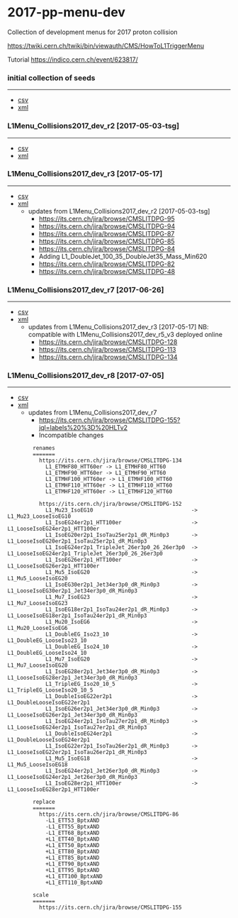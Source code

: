 # 2017-pp-menu-dev
Collection of development menus for 2017 proton collision

https://twiki.cern.ch/twiki/bin/viewauth/CMS/HowToL1TriggerMenu

Tutorial
https://indico.cern.ch/event/623817/

### initial collection of seeds
---
  * [csv](https://github.com/cms-l1-dpg/2017-pp-menu-dev/blob/version-1/Apr12/L1MenuId.csv)
  * [xml](https://raw.githubusercontent.com/cms-l1-dpg/2017-pp-menu-dev/version-1/Apr12/L1Menu_20170412.xml)
### L1Menu_Collisions2017_dev_r2 [2017-05-03-tsg]
---
  * [csv](https://github.com/cms-l1-dpg/2017-pp-menu-dev/blob/2017-05-03-tsg/Apr12/L1MenuId.csv)
  * [xml](https://raw.githubusercontent.com/cms-l1-dpg/2017-pp-menu-dev/2017-05-03-tsg/Apr12/L1Menu_Collisions2017_dev_r2.xml)
### L1Menu_Collisions2017_dev_r3 [2017-05-17]
---
  * [csv](https://github.com/cms-l1-dpg/2017-pp-menu-dev/blob/2017-05-17/Apr12/L1MenuId.csv)
  * [xml](https://raw.githubusercontent.com/cms-l1-dpg/2017-pp-menu-dev/2017-05-17/Apr12/L1Menu_Collisions2017_dev_r3.xml)
    * updates from L1Menu_Collisions2017_dev_r2 [2017-05-03-tsg]
      * https://its.cern.ch/jira/browse/CMSLITDPG-95
      * https://its.cern.ch/jira/browse/CMSLITDPG-94
      * https://its.cern.ch/jira/browse/CMSLITDPG-87
      * https://its.cern.ch/jira/browse/CMSLITDPG-85
      * https://its.cern.ch/jira/browse/CMSLITDPG-84
      * Adding L1_DoubleJet_100_35_DoubleJet35_Mass_Min620
      * https://its.cern.ch/jira/browse/CMSLITDPG-82
      * https://its.cern.ch/jira/browse/CMSLITDPG-48
### L1Menu_Collisions2017_dev_r7 [2017-06-26]
---
  * [csv](https://github.com/cms-l1-dpg/2017-pp-menu-dev/blob/2017-06-26/Apr12/L1MenuId.csv)
  * [xml](https://raw.githubusercontent.com/cms-l1-dpg/2017-pp-menu-dev/2017-06-26/Apr12/L1Menu_Collisions2017_dev_r7.xml)
    * updates from L1Menu_Collisions2017_dev_r3 [2017-05-17] NB: compatible with L1Menu_Collisions2017_dev_r5_v3 deployed online 
      * https://its.cern.ch/jira/browse/CMSLITDPG-128
      * https://its.cern.ch/jira/browse/CMSLITDPG-113
      * https://its.cern.ch/jira/browse/CMSLITDPG-134
### L1Menu_Collisions2017_dev_r8 [2017-07-05]
---
  * [csv](https://github.com/cms-l1-dpg/2017-pp-menu-dev/blob/aeb7af17785fd8e059229a95240585482552dd34/Apr12/L1MenuId.csv)
  * [xml](https://raw.githubusercontent.com/cms-l1-dpg/2017-pp-menu-dev/30081c575ccca5362b42ce8be112b20d305f8cc6/Apr12/L1Menu_Collisions2017_dev_r8.xml)
    * updates from L1Menu_Collisions2017_dev_r7
      * https://its.cern.ch/jira/browse/CMSLITDPG-155?jql=labels%20%3D%20HLTv2
      * Incompatible changes
```
        renames
        =======
          https://its.cern.ch/jira/browse/CMSLITDPG-134
            L1_ETMHF80_HTT60er -> L1_ETMHF80_HTT60
            L1_ETMHF90_HTT60er -> L1_ETMHF90_HTT60
            L1_ETMHF100_HTT60er -> L1_ETMHF100_HTT60
            L1_ETMHF110_HTT60er -> L1_ETMHF110_HTT60
            L1_ETMHF120_HTT60er -> L1_ETMHF120_HTT60

          https://its.cern.ch/jira/browse/CMSLITDPG-152
            L1_Mu23_IsoEG10                               -> L1_Mu23_LooseIsoEG10
            L1_IsoEG24er2p1_HTT100er                      -> L1_LooseIsoEG24er2p1_HTT100er
            L1_IsoEG20er2p1_IsoTau25er2p1_dR_Min0p3       -> L1_LooseIsoEG20er2p1_IsoTau25er2p1_dR_Min0p3
            L1_IsoEG24er2p1_TripleJet_26er3p0_26_26er3p0  -> L1_LooseIsoEG24er2p1_TripleJet_26er3p0_26_26er3p0
            L1_IsoEG26er2p1_HTT100er                      -> L1_LooseIsoEG26er2p1_HTT100er
            L1_Mu5_IsoEG20                                -> L1_Mu5_LooseIsoEG20
            L1_IsoEG30er2p1_Jet34er3p0_dR_Min0p3          -> L1_LooseIsoEG30er2p1_Jet34er3p0_dR_Min0p3
            L1_Mu7_IsoEG23                                -> L1_Mu7_LooseIsoEG23
            L1_IsoEG18er2p1_IsoTau24er2p1_dR_Min0p3       -> L1_LooseIsoEG18er2p1_IsoTau24er2p1_dR_Min0p3
            L1_Mu20_IsoEG6                                -> L1_Mu20_LooseIsoEG6
            L1_DoubleEG_Iso23_10                          -> L1_DoubleEG_LooseIso23_10
            L1_DoubleEG_Iso24_10                          -> L1_DoubleEG_LooseIso24_10
            L1_Mu7_IsoEG20                                -> L1_Mu7_LooseIsoEG20
            L1_IsoEG28er2p1_Jet34er3p0_dR_Min0p3          -> L1_LooseIsoEG28er2p1_Jet34er3p0_dR_Min0p3
            L1_TripleEG_Iso20_10_5                        -> L1_TripleEG_LooseIso20_10_5
            L1_DoubleIsoEG22er2p1                         -> L1_DoubleLooseIsoEG22er2p1
            L1_IsoEG26er2p1_Jet34er3p0_dR_Min0p3          -> L1_LooseIsoEG26er2p1_Jet34er3p0_dR_Min0p3
            L1_IsoEG24er2p1_IsoTau27er2p1_dR_Min0p3       -> L1_LooseIsoEG24er2p1_IsoTau27er2p1_dR_Min0p3
            L1_DoubleIsoEG24er2p1                         -> L1_DoubleLooseIsoEG24er2p1
            L1_IsoEG22er2p1_IsoTau26er2p1_dR_Min0p3       -> L1_LooseIsoEG22er2p1_IsoTau26er2p1_dR_Min0p3
            L1_Mu5_IsoEG18                                -> L1_Mu5_LooseIsoEG18
            L1_IsoEG24er2p1_Jet26er3p0_dR_Min0p3          -> L1_LooseIsoEG24er2p1_Jet26er3p0_dR_Min0p3
            L1_IsoEG28er2p1_HTT100er                      -> L1_LooseIsoEG28er2p1_HTT100er
            
        replace
        =======
          https://its.cern.ch/jira/browse/CMSLITDPG-86
            -L1_ETT53_BptxAND
            -L1_ETT55_BptxAND
            -L1_ETT68_BptxAND
            +L1_ETT40_BptxAND
            +L1_ETT50_BptxAND
            +L1_ETT80_BptxAND
            +L1_ETT85_BptxAND
            +L1_ETT90_BptxAND
            +L1_ETT95_BptxAND
            +L1_ETT100_BptxAND
            +L1_ETT110_BptxAND
            
        scale
        =======
          https://its.cern.ch/jira/browse/CMSLITDPG-155
```
